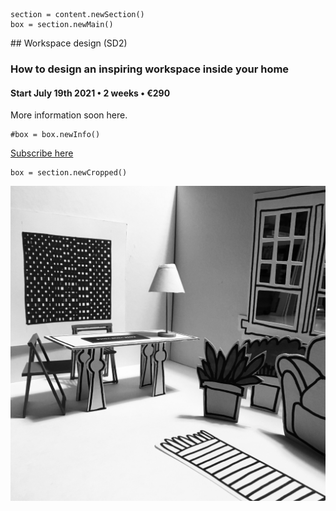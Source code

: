 

<!-- SD2 -->

~~~
section = content.newSection()
box = section.newMain()
~~~
<a name="SD2"/>
## Workspace design <span class="wcode">(SD2)</span>

### How to design an inspiring workspace inside your home

#### Start July 19<span class="sup">th</span> 2021 • 2 weeks • €290

More information soon here.

~~~
#box = box.newInfo()
~~~
<!--
Sketching is the basis of every design process. Scribble early ideas to communicate with yourself and others. It is the ideal method for rapid prototyping, without spending much time on presentations. 

The workshop gives insight in various sketching techniques, using pen on paper as well as digital tools.

#### Example exercises

* Sketch the pages of some future publications;
* Sketch typefaces, using TypeCooker recipes;
* Sketch a series of info-graphics, visualizing narrative and data;
* Sketch abstract processes, such as a website design.
-->

<a href="https://docs.google.com/forms/d/1vLKGROUx03Sm3QGWEwuP1f7Uo1v4qQCmG1FlaxOT88A" target="external">Subscribe here</a>

~~~
box = section.newCropped()
~~~

![cover y=center](images/IMG_E8927.jpg)


